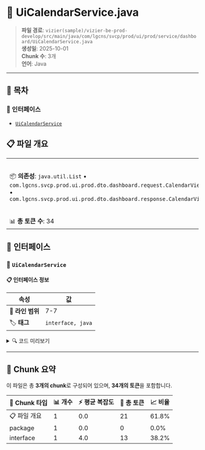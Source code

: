 # 📄 UiCalendarService.java

> **파일 경로**: `vizier(sample)/vizier-be-prod-develop/src/main/java/com/lgcns/svcp/prod/ui/prod/service/dashboard/UiCalendarService.java`  
> **생성일**: 2025-10-01  
> **Chunk 수**: 3개  
> **언어**: Java
---

## 📑 목차

### 🔌 인터페이스
- [`UiCalendarService`](#interface-uicalendarservice)


## 📋 파일 개요

| | |
|--|--|
| 📦 **의존성**: `java.util.List` • `com.lgcns.svcp.prod.ui.prod.dto.dashboard.request.CalendarViewRequest` • `com.lgcns.svcp.prod.ui.prod.dto.dashboard.response.CalendarViewRespone` | ⚡ **총 복잡도**: 4 |
| 📊 **총 토큰 수**: 34 |  |




## 🔌 인터페이스

### <a id="interface-uicalendarservice"></a>🔌 `UiCalendarService`


#### 📋 인터페이스 정보

| 속성 | 값 |
|------|----|
| 📍 **라인 범위** | 7-7 |
| 🏷️ **태그** | `interface, java` |
<details>
<summary>🔍 코드 미리보기</summary>

```java
public interface UiCalendarService {
	void saveCalendar(CalendarViewRequest request);
	List<CalendarViewRespone> getCalendar(String dsbdViewUuid, String dateInput);
}...
```

**Chunk 정보**
- 🆔 **ID**: `531ddc2bb9c0`
- 📊 **토큰**: 13

</details>

---




## 🧩 Chunk 요약

이 파일은 총 **3개의 chunk**로 구성되어 있으며, **34개의 토큰**을 포함합니다.

| 🧩 Chunk 타입 | 📊 개수 | ⚡ 평균 복잡도 | 📝 총 토큰 | 📈 비율 |
|---------------|--------|-------------|----------|--------|
| 📋 파일 개요 | 1 | 0.0 | 21 | 61.8% |
| package | 1 | 0.0 | 0 | 0.0% |
| interface | 1 | 4.0 | 13 | 38.2% |

